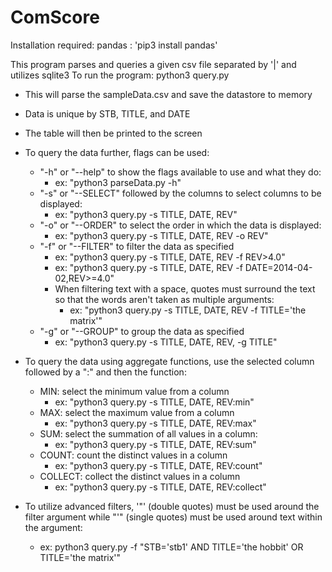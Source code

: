 # ComScore

Installation required:
pandas : 'pip3 install pandas'

This program parses and queries a given csv file separated by '|' and utilizes sqlite3
To run the program: python3 query.py
 - This will parse the sampleData.csv and save the datastore to memory
 - Data is unique by STB, TITLE, and DATE
 - The table will then be printed to the screen

- To query the data further, flags can be used:
  - "-h" or "--help" to show the flags available to use and what they do:
    - ex: "python3 parseData.py -h"
  - "-s" or "--SELECT" followed by the columns to select columns to be displayed:
    - ex: "python3 query.py -s TITLE, DATE, REV"
  - "-o" or "--ORDER" to select the order in which the data is displayed:
    - ex: "python3 query.py -s TITLE, DATE, REV -o REV"
  - "-f" or "--FILTER" to filter the data as specified
    - ex: "python3 query.py -s TITLE, DATE, REV -f REV>4.0"
    - ex: "python3 query.py -s TITLE, DATE, REV -f DATE=2014-04-02,REV>=4.0"
    - When filtering text with a space, quotes must surround the text so that the words aren't taken as multiple arguments:
      - ex: "python3 query.py -s TITLE, DATE, REV -f TITLE='the matrix'"
  - "-g" or "--GROUP" to group the data as specified
    - ex: "python3 query.py -s TITLE, DATE, REV, -g TITLE"

- To query the data using aggregate functions, use the selected column followed by a ":" and then the function:
  - MIN: select the minimum value from a column
    - ex: "python3 query.py -s TITLE, DATE, REV:min"
  - MAX: select the maximum value from a column
    - ex: "python3 query.py -s TITLE, DATE, REV:max"
  - SUM: select the summation of all values in a column:
    - ex: "python3 query.py -s TITLE, DATE, REV:sum"
  - COUNT: count the distinct values in a column
    - ex: "python3 query.py -s TITLE, DATE, REV:count"
  - COLLECT: collect the distinct values in a column
    - ex: "python3 query.py -s TITLE, DATE, REV:collect"

- To utilize advanced filters, '"' (double quotes) must be used around the filter argument while "'" (single quotes) must be used around text within the argument:
  - ex: python3 query.py -f "STB='stb1' AND TITLE='the hobbit' OR TITLE='the matrix'"
